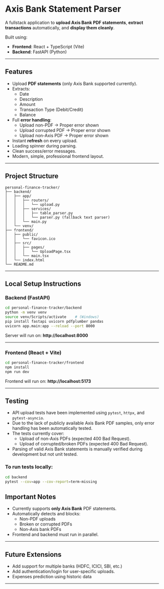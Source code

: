 # Axis Bank Statement Parser

A fullstack application to **upload Axis Bank PDF statements**, **extract transactions** automatically, and **display them cleanly**.

Built using:
- **Frontend**: React + TypeScript (Vite)
- **Backend**: FastAPI (Python)

---

##  Features

- Upload **PDF statements** (only Axis Bank supported currently).
- Extracts:
  - Date
  - Description
  - Amount
  - Transaction Type (Debit/Credit)
  - Balance
- Full **error handling**:
  - Upload non-PDF → Proper error shown
  - Upload corrupted PDF → Proper error shown
  - Upload non-Axis PDF → Proper error shown
- Instant **refresh** on every upload.
- Loading spinner during parsing.
- Clean success/error messages.
- Modern, simple, professional frontend layout.

---

##  Project Structure

```
personal-finance-tracker/
├── backend/
│   ├── app/
│   │   ├── routers/
│   │   │   └── upload.py
│   │   ├── services/
│   │   │   ├── table_parser.py
│   │   │   └── parser.py (fallback text parser)
│   │   └── main.py
│   └── venv/
├── frontend/
│   ├── public/
│   │   └── favicon.ico
│   ├── src/
│   │   ├── pages/
│   │   │   └── UploadPage.tsx
│   │   └── main.tsx
│   └── index.html
└── README.md
```

---

##  Local Setup Instructions

### Backend (FastAPI)

```bash
cd personal-finance-tracker/backend
python -m venv venv
source venv/Scripts/activate    # (Windows)
pip install fastapi uvicorn pdfplumber pandas
uvicorn app.main:app --reload --port 8000
```

Server will run on: **http://localhost:8000**

---

### Frontend (React + Vite)

```bash
cd personal-finance-tracker/frontend
npm install
npm run dev
```

Frontend will run on: **http://localhost:5173**

---


##  Testing

- API upload tests have been implemented using `pytest`, `httpx`, and `pytest-asyncio`.
- Due to the lack of publicly available Axis Bank PDF samples, only error handling has been automatically tested.
- The tests currently cover:
  - Upload of non-Axis PDFs (expected 400 Bad Request).
  - Upload of corrupted/broken PDFs (expected 400 Bad Request).
- Parsing of valid Axis Bank statements is manually verified during development but not unit tested.

### To run tests locally:

```bash
cd backend
pytest --cov=app --cov-report=term-missing
```


##  Important Notes

- Currently supports **only Axis Bank** PDF statements.
- Automatically detects and blocks:
  - Non-PDF uploads
  - Broken or corrupted PDFs
  - Non-Axis bank PDFs
- Frontend and backend must run in parallel.

---

##  Future Extensions 

- Add support for multiple banks (HDFC, ICICI, SBI, etc.)
- Add authentication/login for user-specific uploads.
- Expenses prediction using historic data



<!-- Test PR created as part of branching practice -->

---